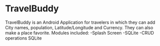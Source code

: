 # TravelBuddy
TravelBuddy is an Android Application for travelers in which they can add City names, population, Latitude/Longitude and Currency. They can also make a place favorite. Modules included: -Splash Screen -SQLite -CRUD operations SQLite
